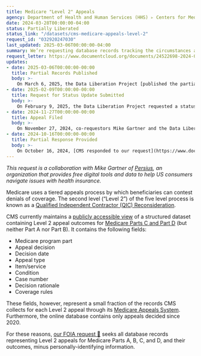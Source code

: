 ```yaml
---
title: Medicare "Level 2" Appeals
agency: Department of Health and Human Services (HHS) ▹ Centers for Medicare & Medicaid Services (CMS)
date: 2024-03-28T00:00:00-04:00
status: Partially Liberated
status_link: "/datasets/cms-medicare-appeals-level-2"
request_id: "032920247030"
last_updated: 2025-03-06T00:00:00-04:00
summary: We’re requesting database records tracking the circumstances and outcomes of patients' appeals of Medicare insurance decisions.
request_letter: https://www.documentcloud.org/documents/24522698-2024-03-28-cms-medicare-level-2-appeals-database-records-foia-request-gartnersinger-vine
updates:
- date: 2025-03-06T00:00:00-00:00
  title: Partial Records Published
  body: >-
    On March 6, 2025, the Data Liberation Project [published the partial records](https://www.data-liberation-project.org/datasets/cms-medicare-appeals-level-2/) received while the appeal for full release was ongoing.
- date: 2025-02-09T00:00:00-00:00
  title: Request for Status Update Submitted
  body: >-
    On February 9, 2025, the Data Liberation Project requested a status update for the appeal.
- date: 2024-11-27T00:00:00-00:00
  title: Appeal Filed
  body: >-
    On November 27, 2024, co-requestors Mike Gartner and the Data Liberation Project filed a [letter appealing the partial and full denials](https://www.documentcloud.org/documents/25553789-cms-medicare-appeal/) of the request, arguing that responsive records exist and were improperly withheld. 
- date: 2024-10-16T00:00:00-00:00
  title: Partial Response Provided
  body: >-
    On October 16, 2024, [CMS responded to our request](https://www.documentcloud.org/documents/25553479-cms-medicare-appeals-partial-release-letter/), providing four spreadsheets. The fields provided were more limited than what is in the publicly maintained data available for 2020 onwards. At the same time, CMS rejected in full the request for Part A and Part B appeal outcomes.
---
```


*This request is a collaboration with Mike Gartner of [Persius](https://github.com/TPAFS), an organization that provides free digital tools and data to help US consumers navigate issues with health insurance.*

Medicare uses a tiered appeals process by which beneficiaries can contest denials of coverage. The second level (“Level 2”) of the five level process is known as a [Qualified Independent Contractor (QIC) Reconsideration](https://www.medicare.gov/claims-appeals/file-an-appeal/appeals-level-2-qualified-independent-contractor-qic-reconsideration).

CMS currently maintains a [publicly accessible view](https://www.cms.gov/medicare/appeals-grievances/appeals-decision-search-part-c-d) of a structured dataset containing Level 2 appeal outcomes for [Medicare Parts C and Part D](https://www.medicare.gov/basics/get-started-with-medicare/medicare-basics/parts-of-medicare) (but neither Part A nor Part B). It contains the following fields:

- Medicare program part
- Appeal decision
- Decision date
- Appeal type
- Item/service
- Condition
- Case number
- Decision rationale
- Coverage rules

These fields, however, represent a small fraction of the records CMS collects for each Level 2 appeal through its [Medicare Appeals System](https://www.hhs.gov/sites/default/files/cms-medicare-appeals-system.pdf). Furthermore, the online database contains only appeals decided since 2020.

For these reasons, [our FOIA request 📄](https://www.documentcloud.org/documents/24522698-2024-03-28-cms-medicare-level-2-appeals-database-records-foia-request-gartnersinger-vine) seeks all database records representing Level 2 appeals for Medicare Parts A, B, C, and D, and their outcomes, minus personally-identifying information.
